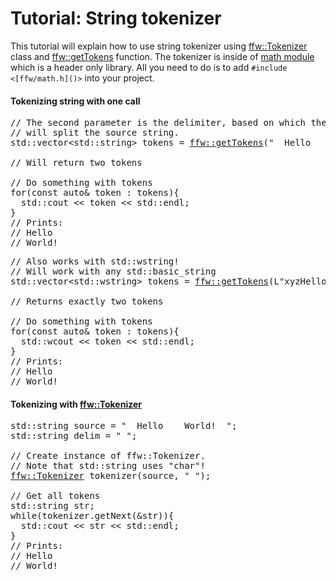 Tutorial: String tokenizer
=================

This tutorial will explain how to use string tokenizer using [ffw::Tokenizer](ffw_Tokenizer.html) class and [ffw::getTokens](ffw.html#07be8e2c) function. The tokenizer is inside of [math module](group__math.html) which is a header only library. All you need to do is to add `#include <[ffw/math.h]()>` into your project.

#### Tokenizing string with one call



<pre><div class="lang-cpp"><span class="hljs-comment">// The second parameter is the delimiter, based on which the tokenizer</span><span class="hljs-normal"></span>
<span class="hljs-normal"></span><span class="hljs-comment">// will split the source string.</span><span class="hljs-normal"></span>
<span class="hljs-normal">std::vector&lt;std::string&gt; tokens = <a href="ffw.html#07be8e2c">ffw::getTokens</a>(</span><span class="hljs-string">"  Hello    World!  "</span><span class="hljs-normal">, </span><span class="hljs-string">" "</span><span class="hljs-normal">);</span>
<span class="hljs-normal"></span>
<span class="hljs-normal"></span><span class="hljs-comment">// Will return two tokens</span><span class="hljs-normal"></span>
<span class="hljs-normal"></span>
<span class="hljs-normal"></span><span class="hljs-comment">// Do something with tokens</span><span class="hljs-normal"></span>
<span class="hljs-normal"></span><span class="hljs-keyword">for</span><span class="hljs-normal">(</span><span class="hljs-keyword">const</span><span class="hljs-normal"> </span><span class="hljs-keyword">auto</span><span class="hljs-normal">&amp; token : tokens)&#123;</span>
<span class="hljs-normal">  std::cout &lt;&lt; token &lt;&lt; std::endl;</span>
<span class="hljs-normal">&#125;</span>
<span class="hljs-normal"></span><span class="hljs-comment">// Prints:</span><span class="hljs-normal"></span>
<span class="hljs-normal"></span><span class="hljs-comment">// Hello</span><span class="hljs-normal"></span>
<span class="hljs-normal"></span><span class="hljs-comment">// World!</span>
</div></pre>




<pre><div class="lang-cpp"><span class="hljs-comment">// Also works with std::wstring!</span><span class="hljs-normal"></span>
<span class="hljs-normal"></span><span class="hljs-comment">// Will work with any std::basic_string </span><span class="hljs-normal"></span>
<span class="hljs-normal">std::vector&lt;std::wstring&gt; tokens = <a href="ffw.html#07be8e2c">ffw::getTokens</a>(L</span><span class="hljs-string">"xyzHelloxyzWorld!xyzxyz"</span><span class="hljs-normal">, L</span><span class="hljs-string">"xyz"</span><span class="hljs-normal">);</span>
<span class="hljs-normal"></span>
<span class="hljs-normal"></span><span class="hljs-comment">// Returns exactly two tokens</span><span class="hljs-normal"></span>
<span class="hljs-normal"></span>
<span class="hljs-normal"></span><span class="hljs-comment">// Do something with tokens</span><span class="hljs-normal"></span>
<span class="hljs-normal"></span><span class="hljs-keyword">for</span><span class="hljs-normal">(</span><span class="hljs-keyword">const</span><span class="hljs-normal"> </span><span class="hljs-keyword">auto</span><span class="hljs-normal">&amp; token : tokens)&#123;</span>
<span class="hljs-normal">  std::wcout &lt;&lt; token &lt;&lt; std::endl;</span>
<span class="hljs-normal">&#125;</span>
<span class="hljs-normal"></span><span class="hljs-comment">// Prints:</span><span class="hljs-normal"></span>
<span class="hljs-normal"></span><span class="hljs-comment">// Hello</span><span class="hljs-normal"></span>
<span class="hljs-normal"></span><span class="hljs-comment">// World!</span>
</div></pre>



#### Tokenizing with [ffw::Tokenizer](ffw_Tokenizer.html)



<pre><div class="lang-cpp"><span class="hljs-normal">std::string source = </span><span class="hljs-string">"  Hello    World!  "</span><span class="hljs-normal">;</span>
<span class="hljs-normal">std::string delim = </span><span class="hljs-string">" "</span><span class="hljs-normal">;</span>
<span class="hljs-normal"></span>
<span class="hljs-normal"></span><span class="hljs-comment">// Create instance of ffw::Tokenizer.</span><span class="hljs-normal"></span>
<span class="hljs-normal"></span><span class="hljs-comment">// Note that std::string uses "char"!</span><span class="hljs-normal"></span>
<span class="hljs-normal"><a href="ffw_Tokenizer.html">ffw::Tokenizer<char></a> tokenizer(source, </span><span class="hljs-string">" "</span><span class="hljs-normal">);</span>
<span class="hljs-normal"></span>
<span class="hljs-normal"></span><span class="hljs-comment">// Get all tokens</span><span class="hljs-normal"></span>
<span class="hljs-normal">std::string str;</span>
<span class="hljs-normal"></span><span class="hljs-keyword">while</span><span class="hljs-normal">(tokenizer.getNext(&amp;str))&#123;</span>
<span class="hljs-normal">  std::cout &lt;&lt; str &lt;&lt; std::endl;</span>
<span class="hljs-normal">&#125;</span>
<span class="hljs-normal"></span><span class="hljs-comment">// Prints:</span><span class="hljs-normal"></span>
<span class="hljs-normal"></span><span class="hljs-comment">// Hello</span><span class="hljs-normal"></span>
<span class="hljs-normal"></span><span class="hljs-comment">// World!</span>
</div></pre>

 

